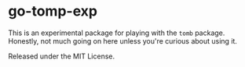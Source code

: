 # go-tomp-exp

This is an experimental package for playing with the `tomb` package.
Honestly, not much going on here unless you're curious about using it.

Released under the MIT License.
